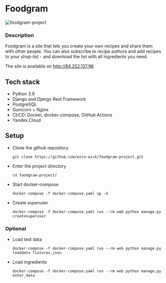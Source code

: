 # Foodgram


![foodgram-project](https://github.com/ezra-wick/foodgram-project/workflows/Foodgram/badge.svg)


### Description
Foodgram is a site that lets you create your own recipes and share them with other people. You can also subscribe to recipe authors and add recipes to your shop-list - 
and download the list with all ingredients you need.

The site is available on http://84.252.137.96


## Tech stack
- Python 3.9
- Django and Django Rest Framework
- PostgreSQL
- Gunicorn + Nginx
- CI/CD: Docker, docker-compose, GitHub Actions
- Yandex.Cloud

## Setup
- Clone the github repository
    ```
    git clone https://github.com/ezra-wick/foodgram-project.git
    ```
- Enter the project directory
    ```
    cd foodgram-project/
    ```
- Start docker-compose
    ```
    docker-compose -f docker-compose.yaml up -d
    ```
- Create superuser
    ```
    docker-compose -f docker-compose.yaml run --rm web python manage.py createsuperuser
    ```
### Optional
- Load test data
    ```
    docker-compose -f docker-compose.yaml run --rm web python manage.py loaddata fixtures.json
    ```
- Load ingredients
    ```
    docker-compose -f docker-compose.yaml run --rm web python manage.py enter_data
    ```
